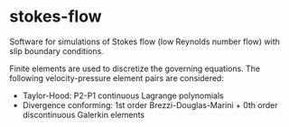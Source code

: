 # stokes-flow
Software for simulations of Stokes flow (low Reynolds number flow) with slip boundary conditions.

Finite elements are used to discretize the governing equations. The following velocity-pressure element pairs are considered:
  - Taylor-Hood: P2-P1 continuous Lagrange polynomials 
  - Divergence conforming: 1st order Brezzi-Douglas-Marini + 0th order discontinuous Galerkin elements
